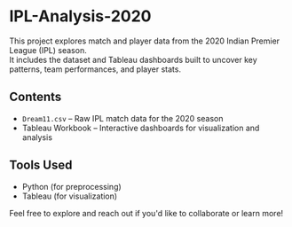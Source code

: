 # IPL-Analysis-2020

This project explores match and player data from the 2020 Indian Premier League (IPL) season.  
It includes the dataset and Tableau dashboards built to uncover key patterns, team performances, and player stats.

## Contents
- `Dream11.csv` – Raw IPL match data for the 2020 season  
- Tableau Workbook – Interactive dashboards for visualization and analysis

## Tools Used
- Python (for preprocessing)
- Tableau (for visualization)

Feel free to explore and reach out if you'd like to collaborate or learn more!

